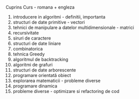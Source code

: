 Cuprins Curs - romana + engleza

1) introducere in algoritmi - definitii, importanta
2) structuri de date primitive - vectori
3) tehnici de manipulare a datelor multidimensionale - matrici
4) recursivitate
5) siruri de caractere
6) structuri de date liniare
7) combinatorica
8) tehnica Greedy
9) algoritmul de backtracking
10) algoritmi de grafuri
11) structuri de date arborescente
12) programare orientată obiect
13) explorarea matematicii - probleme diverse
14) programare dinamica
15) probleme diverse - optimizare si refactoring de cod
